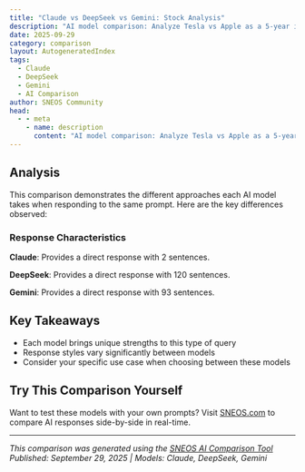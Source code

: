 ```yaml
---
title: "Claude vs DeepSeek vs Gemini: Stock Analysis"
description: "AI model comparison: Analyze Tesla vs Apple as a 5-year investment. Which stock wins and why?..."
date: 2025-09-29
category: comparison
layout: AutogeneratedIndex
tags:
  - Claude
  - DeepSeek
  - Gemini
  - AI Comparison
author: SNEOS Community
head:
  - - meta
    - name: description
      content: "AI model comparison: Analyze Tesla vs Apple as a 5-year investment. Which stock wins and why?..."
---
```


<ChatComparison
  title="Claude vs DeepSeek vs Gemini: Stock Analysis"
  prompt="Analyze Tesla vs Apple as a 5-year investment. Which stock wins and why?"
  :responses='{
    "Claude": "Invalid API source. Please specify \u0027openai\u0027, \u0027anthropic\u0027, \u0027gemini\u0027, \u0027gemini-grounding\u0027, \u0027deepseek\u0027, \u0027grok\u0027, \u0027grok-live\u0027, or \u0027mistral\u0027.",
    "DeepSeek": "Of course. Here is a detailed analysis comparing Tesla and Apple as a 5-year investment.\n\n### Executive Summary\n\nWhile both are exceptional companies, **Apple is the more probable \u0022winner\u0022 for the average investor over a 5-year horizon** due to its superior defensive qualities, proven profitability, and ecosystem resilience. **Tesla offers a higher-risk, higher-reward potential** if it can successfully execute its ambitious growth plans in autonomous driving and AI.\n\nLet\u0027s break down the analysis using a structured framework.\n\n---\n\n### 1. The Core Investment Thesis for Each Company\n\n**Apple (AAPL): The Fortress of Recurring Revenue**\nApple\u0027s thesis is built on its **installed base of over 2 billion active devices** and the high-margin, recurring revenue from its Services segment (App Store, Apple Music, iCloud, etc.). It\u0027s a story of ecosystem \u0022lock-in,\u0022 brand loyalty, and financial discipline. Growth is expected from:\n*   **Services:** Continued expansion and higher monetization per user.\n*   **Hardware Upgrades:** The iPhone upgrade cycle and new product categories (like Vision Pro).\n*   **Shareholder Returns:** Aggressive buybacks and dividends.\n\n**Tesla (TSLA): The Bet on Transformative Growth**\nTesla\u0027s thesis is not just about being a car company. It\u0027s a bet on three disruptive pillars:\n1.  **Electric Vehicles (EVs):** Scaling production and maintaining leadership.\n2.  **Autonomous Driving (FSD):** Achieving a software-driven, high-margin business.\n3.  **Energy Storage:** Growing its solar and Megapack business.\nThe potential lies in a future where Tesla\u0027s value is derived more from high-margin software subscriptions than low-margin car manufacturing.\n\n---\n\n### 2. Comparative Analysis Table\n\n| Factor | Tesla (TSLA) | Apple (AAPL) | Winner \u0026 Why |\n| :--- | :--- | :--- | :--- |\n| **Business Model \u0026 Moat** | **Disruptive Innovator.** Moat in EV tech, battery tech, and charging network. Still proving its sustainability. | **Ecosystem Titan.** Unmatched moat through iOS ecosystem, brand loyalty, and seamless integration. Extremely durable. | **Apple.** Its moat is wider, deeper, and more defensive. It\u0027s harder to leave the Apple ecosystem than to buy a different EV. |\n| **Financial Health** | **High-Growth, Volatile.** Faces margin pressure from price wars. Cash flow is tied to aggressive capital expenditure for growth. | **Cash-Generating Powerhouse.** Consistently massive profits and the strongest balance sheet in the world. Free cash flow is legendary. | **Apple.** Superior profitability, margins, and financial stability provide a massive margin of safety. |\n| **Growth Potential** | **Explosive.** The *potential* for growth is enormous if FSD is solved, energy storage scales, and robotaxis become a reality. TAM is massive. | **Mature \u0026 Steady.** Growth is more predictable but slower. Relies on Services growth and new product cycles. TAM is large but more defined. | **Tesla.** Has a higher ceiling due to the nascent stages of its core markets. |\n| **Valuation** | **Premium \u0026 Speculative.** P/E ratio is high, pricing in near-perfect execution of its future growth plans. Vulnerable to disappointment. | **Premium but Justified.** P/E is high for its sector but supported by immense, predictable cash flows and a proven business model. | **Apple.** Offers better value for the risk. Tesla\u0027s valuation leaves little room for error. |\n| **Risk Profile** | **Very High.** Faces intense EV competition, execution risks, regulatory hurdles for FSD, and CEO (Elon Musk) concentration risk. | **Moderate.** Faces regulatory scrutiny (App Store), reliance on iPhone cycles, and geopolitical risks in its supply chain. | **Apple.** A much lower-risk profile, making it a safer long-term hold. |\n| **Catalysts (Upside)** | - Successful full rollout of FSD.\u003Cbr\u003E- Breakthrough in battery tech.\u003Cbr\u003E- Robotaxi network launch.\u003Cbr\u003E- Energy business exponential growth. | - Successful new product category (e.g., AI, Vision Pro).\u003Cbr\u003E- Stronger-than-expected Services growth.\u003Cbr\u003E- Acceleration of buybacks. | **Tesla.** Its catalysts are more transformative and could lead to a re-rating of the entire company. |\n| **Threats (Downside)** | - Prolonged EV price war crushing margins.\u003Cbr\u003E- FSD delays or failures.\u003Cbr\u003E- Increased competition eroding market share.\u003Cbr\u003E- Musk-related controversies. | - Major iPhone sales slowdown.\u003Cbr\u003E- Adverse antitrust rulings impacting Services.\u003Cbr\u003E- Failure to innovate meaningfully. | **Tesla.** Its list of existential threats is longer and more immediate. |\n\n---\n\n### 3. The 5-Year Scenarios\n\n**Tesla\u0027s Potential Paths:**\n*   **Bull Case (20%\u002B Annual Return):** FSD achieves Level 4/5 autonomy, creating a multi-trillion-dollar opportunity in robotaxis and AI. Energy storage becomes a dominant player. Tesla becomes a *technology and utility company*, not just a carmaker. Stock could multiply several times.\n*   **Base Case (Volatile, Single-Digit Returns):** EV growth continues but is choppy. FSD makes progress but sees limited commercial rollout. Tesla remains a leading, profitable car company with a tech premium. Stock may see periods of high growth and sharp corrections.\n*   **Bear Case (Negative Returns):** EV competition intensifies, leading to a prolonged margin collapse. FSD fails to live up to the hype. Tesla is valued as a cyclical automaker, and the stock corrects significantly.\n\n**Apple\u0027s Potential Paths:**\n*   **Bull Case (12-15% Annual Return):** Services growth accelerates, Vision Pro spawns a new computing platform, and AI is seamlessly integrated into its products, driving a new upgrade super-cycle. Consistent buybacks boost EPS.\n*   **Base Case (8-10% Annual Return):** Steady execution continues. The iPhone base grows slowly, Services revenue compounds, and buybacks provide a stable floor and gradual appreciation. It tracks the market or slightly outperforms.\n*   **Bear Case (Flat to Slightly Negative Returns):** iPhone sales stagnate, antitrust actions break the ecosystem moat, and innovation stalls. It becomes a value stock rather than a growth stock.\n\n---\n\n### Final Verdict: Which Stock Wins and Why?\n\n**The Winner for a 5-Year Investment: Apple (AAPL)**\n\n**Why Apple Wins:**\n\n1.  **Predictability and Defense:** Over a 5-year period, economic cycles are inevitable. Apple\u0027s resilient business model, incredible brand loyalty, and fortress balance sheet make it far better equipped to weather a recession or market downturn. People prioritize their iPhones even in tough times.\n2.  **Risk-Adjusted Return:** While Tesla\u0027s upside is larger, the probability of achieving its bull case is significantly lower than the probability of Apple achieving its base or bull case. Apple offers a much more favorable risk-reward profile for a 5-year horizon.\n3.  **The Power of Capital Return:** Apple\u0027s commitment to returning over $100 billion annually to shareholders via buybacks and dividends creates a powerful tailwind. This consistently increases earnings per share and provides a return even if the stock price stagnates.\n4.  **Proven Execution:** Apple has a decades-long track record of executing its strategy and managing its supply chain. Tesla is still proving it can manage hyper-growth while maintaining profitability amidst fierce competition.\n\n**When You Would Choose Tesla:**\n\nYou would choose Tesla if you have a **higher risk tolerance** and genuinely believe in the inevitability of its long-term vision\u2014specifically, the mass adoption of fully autonomous vehicles. If Tesla cracks the FSD code, all current analysis becomes obsolete, and it would be the undisputed winner. However, this is a binary bet with a high chance of failure or delay.\n\n**Conclusion:**\n\nFor the majority of investors seeking growth with stability, **Apple is the superior 5-year investment.** It provides exposure to a world-class innovator with a defensive moat and a predictable path to solid returns. **Tesla is a speculative growth stock that could deliver life-changing returns, but it carries a substantial risk of capital loss if its ambitious bets don\u0027t pay off within the next five years.**",
    "Gemini": "Okay, let\u0027s dive into a 5-year investment analysis of Tesla (TSLA) vs. Apple (AAPL). This is a complex question, and the future is uncertain, but we can analyze their current positions, growth potential, risks, and valuation to make an informed prediction.\n\n**Disclaimer:** *This is not financial advice. Past performance is not indicative of future results. Investing in the stock market involves risk, and you could lose money. Consult with a qualified financial advisor before making any investment decisions.*\n\n**Key Areas to Consider:**\n\n*   **Current Market Position \u0026 Maturity:**\n    *   **Apple (AAPL):** A mature, established company with a massive, loyal customer base and a diverse product ecosystem (iPhone, iPad, Mac, Watch, Services).  It\u0027s a cash-generating machine.\n    *   **Tesla (TSLA):** A high-growth company, still in a relatively early stage compared to Apple.  It\u0027s the dominant player in the electric vehicle (EV) market, but faces increasing competition.  It\u0027s also expanding into energy storage, solar, and potentially AI/robotics.\n\n*   **Growth Potential:**\n    *   **Apple (AAPL):** Growth is likely to be more incremental and steady. Expansion opportunities include:\n        *   Further penetrating existing markets (especially in developing countries).\n        *   Continued growth in its Services segment (App Store, Apple Music, iCloud, etc.).\n        *   New product categories (e.g., AR/VR headset, potentially an Apple Car).\n        *   Share buybacks and dividends, which can boost shareholder returns.\n    *   **Tesla (TSLA):**  Higher growth potential, but also higher risk. Growth opportunities include:\n        *   Increased EV production and sales.\n        *   Expansion into new markets (e.g., India, Southeast Asia).\n        *   Advancements in autonomous driving (Full Self-Driving - FSD).\n        *   Growth in energy storage (Megapack, Powerwall).\n        *   Development of AI and robotics.\n        *   Potential for disruptive innovation.\n\n*   **Valuation:**\n    *   **Apple (AAPL):** Generally trades at a more reasonable valuation (Price-to-Earnings ratio, Price-to-Sales ratio) compared to Tesla. Its valuation reflects its stability and consistent profitability.\n    *   **Tesla (TSLA):**  Historically traded at a very high valuation, justified by its high growth expectations.  Its valuation is more sensitive to news and market sentiment.  Valuation has moderated recently as growth has slowed and competition has increased.\n\n*   **Competition:**\n    *   **Apple (AAPL):** Faces intense competition in smartphones (Samsung, Google, Xiaomi), computers (Microsoft, Dell, HP), and other consumer electronics.\n    *   **Tesla (TSLA):**  Increasing competition in the EV market from established automakers (e.g., Ford, GM, Volkswagen) and new entrants (e.g., Rivian, Lucid, BYD). Competition in energy storage is also increasing.\n\n*   **Risks:**\n    *   **Apple (AAPL):**\n        *   Dependence on the iPhone:  A significant decline in iPhone sales could negatively impact the company.\n        *   Geopolitical risks:  Supply chain disruptions and trade tensions with China.\n        *   Regulatory scrutiny:  Antitrust concerns related to the App Store.\n        *   Slowing innovation:  Failure to introduce compelling new products or services.\n    *   **Tesla (TSLA):**\n        *   Execution risk:  Successfully scaling production, delivering on promises (e.g., FSD).\n        *   Competition:  Losing market share to other EV manufacturers.\n        *   Regulatory risks:  Government regulations related to vehicle safety, emissions, and autonomous driving.\n        *   Capital intensity:  The need for significant capital investment to expand production and develop new technologies.\n        *   Elon Musk risk:  Musk\u0027s actions and statements can significantly impact the stock price.\n\n*   **Financial Health:**\n    *   **Apple (AAPL):** Very strong balance sheet, with massive cash reserves and consistent profitability.\n    *   **Tesla (TSLA):**  Improved financial health in recent years, but still requires significant capital investment.  Profitability can be volatile.\n\n**Scenario Planning \u0026 Potential Outcomes:**\n\nTo make a prediction, let\u0027s consider a few scenarios:\n\n*   **Scenario 1: Moderate Growth (Base Case):**\n    *   **Apple:** Continues to grow at a moderate pace (5-8% annually) driven by Services, new product categories, and share buybacks.\n    *   **Tesla:** Continues to grow in the EV market, but faces increasing competition.  Achieves moderate success in energy storage and autonomous driving.  Growth slows to around 15-20% annually.\n    *   **Likely Winner:** *Apple*. In this scenario, Apple\u0027s steady growth, dividends, and share buybacks provide a more predictable and potentially higher return with less risk.\n\n*   **Scenario 2: Strong Growth (Bull Case):**\n    *   **Apple:** Successfully launches a major new product category (e.g., AR/VR headset) and sees rapid growth in its Services segment.  Growth accelerates to 10-15% annually.\n    *   **Tesla:**  Achieves significant breakthroughs in autonomous driving, expands rapidly into energy storage, and maintains its dominance in the EV market. Growth remains high (25-30% annually).\n    *   **Likely Winner:** *Tesla*.  If Tesla can maintain its high growth rate and successfully execute its ambitious plans, it could significantly outperform Apple.  However, this scenario comes with higher risk.\n\n*   **Scenario 3: Stagnation/Decline (Bear Case):**\n    *   **Apple:** Fails to innovate, faces increased competition, and sees slowing growth in its core businesses.\n    *   **Tesla:**  Struggles to scale production, faces intense competition, and experiences setbacks in autonomous driving.  Growth stagnates.\n    *   **Likely Winner:** *Neither*. Both stocks could underperform in this scenario.  However, Apple\u0027s stronger financial position and dividend may provide some downside protection.\n\n**Prediction:**\n\nGiven the current environment and considering the factors above, I believe that **Apple (AAPL) is likely to be the better 5-year investment.**\n\n**Why?**\n\n*   **Lower Risk:** Apple\u0027s established market position, strong financial health, and consistent profitability provide a more stable and predictable investment.\n*   **Valuation:** Apple\u0027s valuation is more reasonable than Tesla\u0027s, providing a margin of safety.\n*   **Dividend and Buybacks:** Apple\u0027s dividend and share buyback program can provide a steady stream of returns to shareholders.\n*   **Slowing EV Growth:** While the EV market has huge potential, Tesla faces increasingly strong competition and execution challenges.\n\n**However:**\n\n*   **Tesla\u0027s Upside Potential:** It\u0027s important to acknowledge that Tesla has the potential for significant upside if it can successfully execute its ambitious plans in autonomous driving, energy storage, and AI/robotics.  If you are comfortable with higher risk and volatility, Tesla could potentially deliver higher returns.\n\n**Recommendation:**\n\n*   **Conservative Investor:**  Apple (AAPL) is likely the better choice.\n*   **Aggressive Investor:**  Tesla (TSLA) could be considered, but with careful risk management and an understanding of the company\u0027s challenges.  Consider allocating a smaller portion of your portfolio to Tesla.\n\n**Important Considerations:**\n\n*   **Macroeconomic Factors:**  Interest rates, inflation, and economic growth can all impact stock market performance.\n*   **Technological Disruption:**  Both companies are subject to technological disruption, which could significantly impact their future prospects.\n*   **Global Events:** Geopolitical events and unexpected crises can impact supply chains and market sentiment.\n\nUltimately, the best investment depends on your individual risk tolerance, investment goals, and time horizon.  Do your own research and consult with a financial advisor before making any investment decisions. Good luck!\n"
  }'
  published-date="16:28"
/>

## Analysis

This comparison demonstrates the different approaches each AI model takes when responding to the same prompt. Here are the key differences observed:

### Response Characteristics

**Claude**: Provides a direct response with 2 sentences. 

**DeepSeek**: Provides a direct response with 120 sentences. 

**Gemini**: Provides a direct response with 93 sentences. 

## Key Takeaways

- Each model brings unique strengths to this type of query
- Response styles vary significantly between models
- Consider your specific use case when choosing between these models

## Try This Comparison Yourself

Want to test these models with your own prompts? Visit [SNEOS.com](https://sneos.com) to compare AI responses side-by-side in real-time.

---

*This comparison was generated using the [SNEOS AI Comparison Tool](https://sneos.com)*
*Published: September 29, 2025 | Models: Claude, DeepSeek, Gemini*
